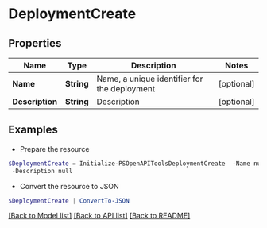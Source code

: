 # DeploymentCreate
## Properties

Name | Type | Description | Notes
------------ | ------------- | ------------- | -------------
**Name** | **String** | Name, a unique identifier for the deployment | [optional] 
**Description** | **String** | Description | [optional] 

## Examples

- Prepare the resource
```powershell
$DeploymentCreate = Initialize-PSOpenAPIToolsDeploymentCreate  -Name null `
 -Description null
```

- Convert the resource to JSON
```powershell
$DeploymentCreate | ConvertTo-JSON
```

[[Back to Model list]](../README.md#documentation-for-models) [[Back to API list]](../README.md#documentation-for-api-endpoints) [[Back to README]](../README.md)

